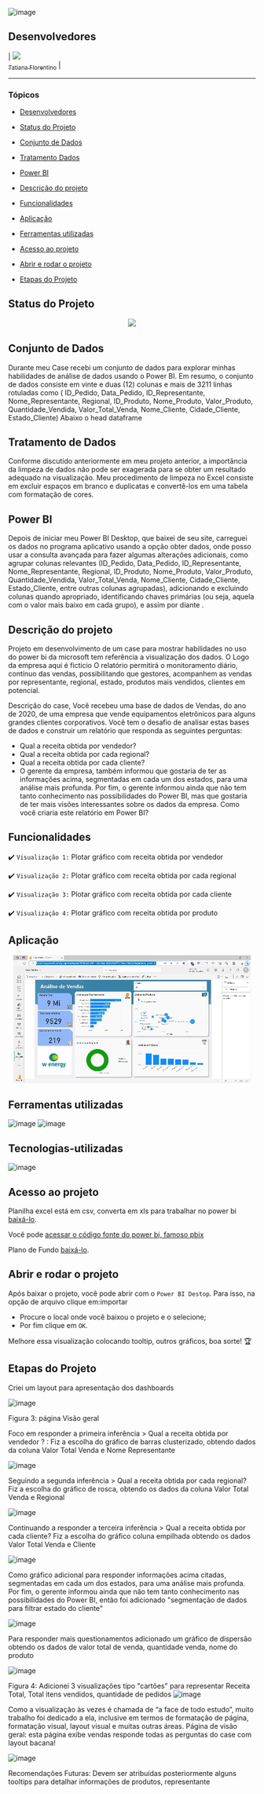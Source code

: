 ![image](https://github.com/TatianaFlorentino/trajetoriads/assets/41309689/ebdb52e2-b29d-4855-aaec-72429a6a667a)

## Desenvolvedores
| [<img src="https://avatars.githubusercontent.com/tatianaflorentino?v=4" width=115><br><sub>Tatiana Florentino</sub>](https://github.com/TatianaFlorentino) | 

<hr>


### Tópicos 

- [Desenvolvedores](#desenvolvedores)

- [Status do Projeto](#status-do-projeto)

- [Conjunto de Dados](#conjunto-de-dados)

- [Tratamento Dados](#tratamento-de-dados)

- [Power BI](#Power-BI)

- [Descrição do projeto](#descrição-do-projeto)

- [Funcionalidades](#funcionalidades)

- [Aplicação](#aplicação)

- [Ferramentas utilizadas](#ferramentas-utilizadas)

- [Acesso ao projeto](#acesso-ao-projeto)

- [Abrir e rodar o projeto](#abrir-e-rodar-o-projeto)

- [Etapas do Projeto](tapas-projeto)



## Status do Projeto

<p align="center">
   <img src="http://img.shields.io/static/v1?label=STATUS&message=CONCLUIDO&color=RED&style=for-the-badge" #vitrinedev/>
</p>


## Conjunto de Dados

Durante meu Case recebi um conjunto de dados para explorar minhas habilidades de análise de dados usando o Power BI. 
Em resumo, o conjunto de dados consiste em vinte e duas (12) colunas e mais de 3211 linhas rotuladas como ( ID_Pedido, Data_Pedido, ID_Representante, Nome_Representante, Regional, ID_Produto, 
Nome_Produto, Valor_Produto, Quantidade_Vendida, Valor_Total_Venda, Nome_Cliente, Cidade_Cliente, Estado_Cliente)
Abaixo o head dataframe


## Tratamento de Dados
Conforme discutido anteriormente em meu projeto anterior, a importância da limpeza de dados não pode ser exagerada para se obter um resultado adequado na visualização. 
Meu procedimento de limpeza no Excel consiste em excluir espaços em branco e duplicatas e convertê-los em uma tabela com formatação de cores.

## Power BI
Depois de iniciar meu Power BI Desktop, que baixei de seu site, 
carreguei os dados no programa aplicativo usando a opção obter dados, onde posso usar a consulta avançada para fazer algumas alterações adicionais, 
como agrupar colunas relevantes 
(ID_Pedido, Data_Pedido, ID_Representante, Nome_Representante, Regional, ID_Produto, Nome_Produto, Valor_Produto, Quantidade_Vendida, Valor_Total_Venda, Nome_Cliente,
 Cidade_Cliente, Estado_Cliente, entre outras colunas agrupadas), adicionando e excluindo colunas quando apropriado, identificando chaves primárias 
(ou seja, aquela com o valor mais baixo em cada grupo), e assim por diante .

## Descrição do projeto 

<p align="justify">
   
Projeto em desenvolvimento de um case para mostrar habilidades no uso do power bi da microsoft tem referência a visualização dos dados. O Logo da empresa aqui é ficticio 
O relatório permitirá o monitoramento diário, contínuo das vendas, possibilitando que gestores,  acompanhem as vendas por representante, regional, estado, produtos mais vendidos, clientes em potencial.

Descrição do case, Você recebeu uma base de dados de Vendas, do ano de 2020, de uma empresa que vende equipamentos eletrônicos para alguns grandes clientes corporativos. 
Você tem o desafio de analisar estas bases de dados e construir um relatório que responda as seguintes perguntas:
* Qual a receita obtida por vendedor? 
* Qual a receita obtida por cada regional? 
* Qual a receita obtida por cada cliente? 
* O gerente da empresa, também informou que gostaria de ter as informações acima, segmentadas em cada um dos estados, para uma análise mais profunda. Por fim,
 o gerente informou ainda que não tem tanto conhecimento nas possibilidades do Power BI, 
mas que gostaria de ter mais visões interessantes sobre os dados da empresa. Como você criaria este relatório em Power BI?
</p>

## Funcionalidades

:heavy_check_mark: `Visualização 1:` Plotar gráfico com receita obtida por vendedor

:heavy_check_mark: `Visualização 2:` Plotar gráfico com receita obtida por cada regional

:heavy_check_mark: `Visualização 3:` Plotar gráfico com receita obtida por cada cliente

:heavy_check_mark: `Visualização 4:` Plotar gráfico com receita obtida por produto

## Aplicação

<div align="center">

![Power BI Emulator](https://github.com/TatianaFlorentino/trajetoriads/blob/main/img/Case_PowerBI.gif)

</div>

###

## Ferramentas utilizadas

![image](https://github.com/TatianaFlorentino/trajetoriads/assets/41309689/d4273efa-33f5-406c-9d46-5bf8c72b8561)
![image](https://github.com/TatianaFlorentino/trajetoriads/assets/41309689/b8bb1483-546e-4a55-84cd-7ac3c845c4d6)



## Tecnologias-utilizadas

</a>![image](https://github.com/TatianaFlorentino/Classificacao/assets/41309689/13d6998e-8c41-4a99-b6d0-d76a5c8cda94)</a>

###

## Acesso ao projeto

Planilha excel está em csv, converta em xls para trabalhar no power bi [baixá-lo](https://github.com/TatianaFlorentino/trajetoriads/blob/main/1%20-%20Base%20de%20Dados.csv).

Você pode [acessar o código fonte do power bi, famoso  pbix](https://github.com/TatianaFlorentino/trajetoriads/blob/main/Case_Vendas.pbix)  

Plano de Fundo [baixá-lo](https://github.com/TatianaFlorentino/trajetoriads/blob/main/Plano%20de%20Fundo%20-%20Dashboard%20de%20Vendas%20(PC).pptx).

## Abrir e rodar o projeto

Após baixar o projeto, você pode abrir com o `Power BI Destop`. Para isso, na opção de arquivo clique em:importar


- Procure o local onde você baixou o projeto e o selecione;
- Por fim clique em `OK`.

Melhore essa visualização colocando tooltip, outros gráficos, boa sorte! 🏆 

## Etapas do Projeto

Criei um layout para apresentação dos dashboards 

![image](https://github.com/TatianaFlorentino/trajetoriads/assets/41309689/14a87544-43c5-46ee-8d86-e2a5ca4388da)

Figura 3: página Visão geral

Foco em responder a primeira inferência >  Qual a receita obtida por vendedor ? : Fiz a escolha do gráfico de barras clusterizado, obtendo dados da coluna Valor Total Venda e Nome Representante

![image](https://github.com/TatianaFlorentino/trajetoriads/assets/41309689/afaeb129-6f5b-4671-b96c-54de04604690)

Seguindo  a segunda inferência > Qual a receita obtida por cada regional? Fiz a escolha do gráfico de rosca, obtendo os dados da coluna Valor Total Venda e Regional

![image](https://github.com/TatianaFlorentino/trajetoriads/assets/41309689/37bbd14c-3a3b-40a1-ac64-87462be5e21b)

Continuando a responder a terceira inferência > Qual a receita obtida por cada cliente? Fiz a escolha do gráfico coluna empilhada  obtendo os dados Valor Total Venda e Cliente

![image](https://github.com/TatianaFlorentino/trajetoriads/assets/41309689/4ed02ac3-8543-46e3-9b0a-8fe61efe61bf)

Como gráfico adicional para responder informações acima citadas, segmentadas em cada um dos estados, para uma análise mais profunda. Por fim, o gerente informou ainda que não tem tanto conhecimento nas possibilidades do Power BI, então foi adicionado "segmentação de dados para filtrar estado do cliente"

![image](https://github.com/TatianaFlorentino/trajetoriads/assets/41309689/85b06676-adce-4c84-b2c9-47650e5b3f94)

Para responder mais questionamentos adicionado um gráfico de dispersão obtendo os dados de valor total de venda, quantidade venda, nome do produto 

![image](https://github.com/TatianaFlorentino/trajetoriads/assets/41309689/99934a74-f2a3-4542-9284-3d72679fec4a)

Figura 4: Adicionei 3 visualizações tipo "cartões"  para representar Receita Total, Total itens vendidos, quantidade de pedidos
![image](https://github.com/TatianaFlorentino/trajetoriads/assets/41309689/bade5d22-eb43-4c2e-8ed3-f14df6bb17f7)

Como a visualização às vezes é chamada de “a face de todo estudo”, muito trabalho foi dedicado a ela, inclusive em termos de formatação de página, formatação visual, layout visual e muitas outras áreas.
Página de visão geral: esta página exibe vendas responde todas as perguntas do case com layout bacana!

 ![image](https://github.com/TatianaFlorentino/trajetoriads/assets/41309689/a6e4357b-169c-4f64-a971-ad8c1e07c150)

Recomendações Futuras: Devem ser atribuídas posteriormente alguns tooltips para detalhar informações de produtos, representante









